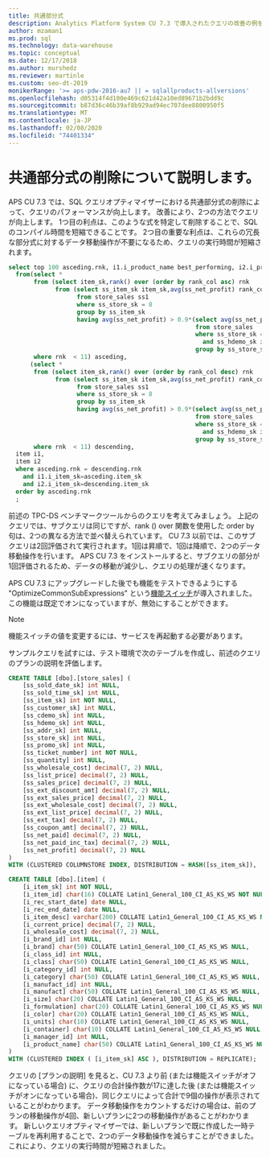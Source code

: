 ```yaml
---
title: 共通部分式
description: Analytics Platform System CU 7.3 で導入されたクエリの改善の例を示します。
author: mzaman1
ms.prod: sql
ms.technology: data-warehouse
ms.topic: conceptual
ms.date: 12/17/2018
ms.author: murshedz
ms.reviewer: martinle
ms.custom: seo-dt-2019
monikerRange: '>= aps-pdw-2016-au7 || = sqlallproducts-allversions'
ms.openlocfilehash: d05314f4d100e469c621d42a10ed89671b2bdd9c
ms.sourcegitcommit: b87d36c46b39af8b929ad94ec707dee8800950f5
ms.translationtype: MT
ms.contentlocale: ja-JP
ms.lasthandoff: 02/08/2020
ms.locfileid: "74401334"
---
```

# <a name="common-subexpression-elimination-explained"></a>共通部分式の削除について説明します。

APS CU 7.3 では、SQL クエリオプティマイザーにおける共通部分式の削除によって、クエリのパフォーマンスが向上します。 改善により、2つの方法でクエリが向上します。 1つ目の利点は、このような式を特定して削除することで、SQL のコンパイル時間を短縮できることです。 2つ目の重要な利点は、これらの冗長な部分式に対するデータ移動操作が不要になるため、クエリの実行時間が短縮されます。

```sql
select top 100 asceding.rnk, i1.i_product_name best_performing, i2.i_product_name worst_performing
  from(select *
       from (select item_sk,rank() over (order by rank_col asc) rnk
             from (select ss_item_sk item_sk,avg(ss_net_profit) rank_col
                   from store_sales ss1
                   where ss_store_sk = 8
                   group by ss_item_sk
                   having avg(ss_net_profit) > 0.9*(select avg(ss_net_profit) rank_col
                                                    from store_sales
                                                    where ss_store_sk = 8
                                                      and ss_hdemo_sk is null
                                                    group by ss_store_sk))V1)V11
       where rnk  < 11) asceding,
      (select *
       from (select item_sk,rank() over (order by rank_col desc) rnk
             from (select ss_item_sk item_sk,avg(ss_net_profit) rank_col
                   from store_sales ss1
                   where ss_store_sk = 8
                   group by ss_item_sk
                   having avg(ss_net_profit) > 0.9*(select avg(ss_net_profit) rank_col
                                                    from store_sales
                                                    where ss_store_sk = 8
                                                      and ss_hdemo_sk is null
                                                    group by ss_store_sk))V2)V21
       where rnk  < 11) descending,
  item i1,
  item i2
  where asceding.rnk = descending.rnk
    and i1.i_item_sk=asceding.item_sk
    and i2.i_item_sk=descending.item_sk
  order by asceding.rnk
  ;
```
前述の TPC-DS ベンチマークツールからのクエリを考えてみましょう。  上記のクエリでは、サブクエリは同じですが、rank () over 関数を使用した order by 句は、2つの異なる方法で並べ替えられています。 CU 7.3 以前では、このサブクエリは2回評価されて実行されます。1回は昇順で、1回は降順で、2つのデータ移動操作を行います。 APS CU 7.3 をインストールすると、サブクエリの部分が1回評価されるため、データの移動が減少し、クエリの処理が速くなります。

APS CU 7.3 にアップグレードした後でも機能をテストできるようにする "OptimizeCommonSubExpressions" という[機能スイッチ](appliance-feature-switch.md)が導入されました。 この機能は既定でオンになっていますが、無効にすることができます。 

> [!NOTE] 
> 機能スイッチの値を変更するには、サービスを再起動する必要があります。

サンプルクエリを試すには、テスト環境で次のテーブルを作成し、前述のクエリのプランの説明を評価します。 

```sql
CREATE TABLE [dbo].[store_sales] (
    [ss_sold_date_sk] int NULL, 
    [ss_sold_time_sk] int NULL, 
    [ss_item_sk] int NOT NULL, 
    [ss_customer_sk] int NULL, 
    [ss_cdemo_sk] int NULL, 
    [ss_hdemo_sk] int NULL, 
    [ss_addr_sk] int NULL, 
    [ss_store_sk] int NULL, 
    [ss_promo_sk] int NULL, 
    [ss_ticket_number] int NOT NULL, 
    [ss_quantity] int NULL, 
    [ss_wholesale_cost] decimal(7, 2) NULL, 
    [ss_list_price] decimal(7, 2) NULL, 
    [ss_sales_price] decimal(7, 2) NULL, 
    [ss_ext_discount_amt] decimal(7, 2) NULL, 
    [ss_ext_sales_price] decimal(7, 2) NULL, 
    [ss_ext_wholesale_cost] decimal(7, 2) NULL, 
    [ss_ext_list_price] decimal(7, 2) NULL, 
    [ss_ext_tax] decimal(7, 2) NULL, 
    [ss_coupon_amt] decimal(7, 2) NULL, 
    [ss_net_paid] decimal(7, 2) NULL, 
    [ss_net_paid_inc_tax] decimal(7, 2) NULL, 
    [ss_net_profit] decimal(7, 2) NULL
)
WITH (CLUSTERED COLUMNSTORE INDEX, DISTRIBUTION = HASH([ss_item_sk]),  PARTITION ([ss_sold_date_sk] RANGE RIGHT FOR VALUES (2450815, 2451180, 2451545, 2451911, 2452276, 2452641, 2453006)));

CREATE TABLE [dbo].[item] (
    [i_item_sk] int NOT NULL, 
    [i_item_id] char(16) COLLATE Latin1_General_100_CI_AS_KS_WS NOT NULL, 
    [i_rec_start_date] date NULL, 
    [i_rec_end_date] date NULL, 
    [i_item_desc] varchar(200) COLLATE Latin1_General_100_CI_AS_KS_WS NULL, 
    [i_current_price] decimal(7, 2) NULL, 
    [i_wholesale_cost] decimal(7, 2) NULL, 
    [i_brand_id] int NULL, 
    [i_brand] char(50) COLLATE Latin1_General_100_CI_AS_KS_WS NULL, 
    [i_class_id] int NULL, 
    [i_class] char(50) COLLATE Latin1_General_100_CI_AS_KS_WS NULL, 
    [i_category_id] int NULL, 
    [i_category] char(50) COLLATE Latin1_General_100_CI_AS_KS_WS NULL, 
    [i_manufact_id] int NULL, 
    [i_manufact] char(50) COLLATE Latin1_General_100_CI_AS_KS_WS NULL, 
    [i_size] char(20) COLLATE Latin1_General_100_CI_AS_KS_WS NULL, 
    [i_formulation] char(20) COLLATE Latin1_General_100_CI_AS_KS_WS NULL, 
    [i_color] char(20) COLLATE Latin1_General_100_CI_AS_KS_WS NULL, 
    [i_units] char(10) COLLATE Latin1_General_100_CI_AS_KS_WS NULL, 
    [i_container] char(10) COLLATE Latin1_General_100_CI_AS_KS_WS NULL, 
    [i_manager_id] int NULL, 
    [i_product_name] char(50) COLLATE Latin1_General_100_CI_AS_KS_WS NULL
)
WITH (CLUSTERED INDEX ( [i_item_sk] ASC ), DISTRIBUTION = REPLICATE);
```
クエリの [プランの説明] を見ると、CU 7.3 より前 (または機能スイッチがオフになっている場合) に、クエリの合計操作数が17に達した後 (または機能スイッチがオンになっている場合)、同じクエリによって合計で9個の操作が表示されていることがわかります。 データ移動操作をカウントするだけの場合は、前のプランの移動操作が4回、新しいプランに2つの移動操作があることがわかります。 新しいクエリオプティマイザーでは、新しいプランで既に作成した一時テーブルを再利用することで、2つのデータ移動操作を減らすことができました。これにより、クエリの実行時間が短縮されました。 


